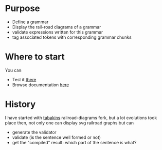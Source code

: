 # Purpose

- Define a grammar
- Display the rail-road diagrams of a grammar
- validate expressions written for this grammar
- tag associated tokens with corresponding grammar chunks

# Where to start

You can

- Test it [there](https://rawgit.com/gbrault/railroad-diagrams/gh-pages/live/live.html)
- Browse documentation [here](https://github.com/gbrault/railroad-diagrams/blob/gh-pages/live/doc/readme.md)

# History

I have started with [tabakins](https://github.com/tabatkins/railroad-diagrams) railroad-diagrams fork, but a lot evolutions took place then, not only one can display svg railroad graphs but can 

- generate the validator
- validate (is the sentence well formed or not)
- get the "compiled" result: which part of the sentence is what?
